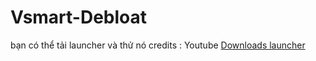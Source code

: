 # Vsmart-Debloat
bạn có thể tải launcher và thử nó
credits : Youtube
[Downloads launcher](https://www.mediafire.com/file/vinie90wxn8fnh8/dark.apk/file)
